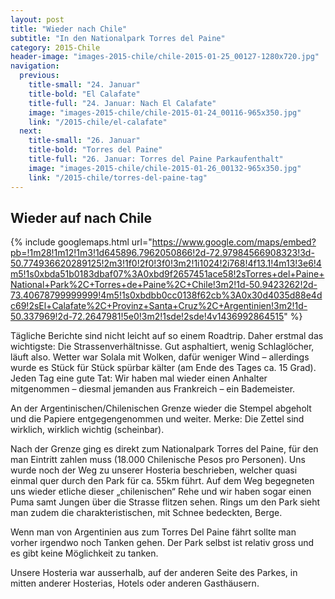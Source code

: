 ```yaml
---
layout: post
title: "Wieder nach Chile"
subtitle: "In den Nationalpark Torres del Paine"
category: 2015-Chile
header-image: "images-2015-chile/chile-2015-01-25_00127-1280x720.jpg"
navigation:
  previous:
    title-small: "24. Januar"
    title-bold: "El Calafate"
    title-full: "24. Januar: Nach El Calafate"
    image: "images-2015-chile/chile-2015-01-24_00116-965x350.jpg"
    link: "/2015-chile/el-calafate"
  next:
    title-small: "26. Januar"
    title-bold: "Torres del Paine"
    title-full: "26. Januar: Torres del Paine Parkaufenthalt"
    image: "images-2015-chile/chile-2015-01-26_00132-965x350.jpg"
    link: "/2015-chile/torres-del-paine-tag"
---
```

## Wieder auf nach Chile

{% include googlemaps.html url="https://www.google.com/maps/embed?pb=!1m28!1m12!1m3!1d645896.7962050866!2d-72.97984566908323!3d-50.774936620289125!2m3!1f0!2f0!3f0!3m2!1i1024!2i768!4f13.1!4m13!3e6!4m5!1s0xbda51b0183dbaf07%3A0xbd9f2657451ace58!2sTorres+del+Paine+National+Park%2C+Torres+de+Paine%2C+Chile!3m2!1d-50.9423262!2d-73.40678799999999!4m5!1s0xbdbb0cc0138f62cb%3A0x30d4035d88e4dc69!2sEl+Calafate%2C+Provinz+Santa+Cruz%2C+Argentinien!3m2!1d-50.337969!2d-72.2647981!5e0!3m2!1sde!2sde!4v1436992864515" %}

Tägliche Berichte sind nicht leicht auf so einem Roadtrip. Daher erstmal das wichtigste: Die Strassenverhältnisse. Gut asphaltiert, wenig Schlaglöcher, läuft also. Wetter war Solala mit Wolken, dafür weniger Wind – allerdings wurde es Stück für Stück spürbar kälter (am Ende des Tages ca. 15 Grad). Jeden Tag eine gute Tat: Wir haben mal wieder einen Anhalter mitgenommen – diesmal jemanden aus Frankreich – ein Bademeister.

An der Argentinischen/Chilenischen Grenze wieder die Stempel abgeholt und die Papiere entgegengenommen und weiter. Merke: Die Zettel sind wirklich, wirklich wichtig (scheinbar).

Nach der Grenze ging es direkt zum Nationalpark Torres del Paine, für den man Eintritt zahlen muss (18.000 Chilenische Pesos pro Personen). Uns wurde noch der Weg zu unserer Hosteria beschrieben, welcher quasi einmal quer durch den Park für ca. 55km führt. Auf dem Weg begegneten uns wieder etliche dieser „chilenischen“ Rehe und wir haben sogar einen Puma samt Jungen über die Strasse flitzen sehen. Rings um den Park sieht man zudem die charakteristischen, mit Schnee bedeckten,  Berge.

Wenn man von Argentinien aus zum Torres Del Paine fährt sollte man vorher irgendwo noch Tanken gehen. Der Park selbst ist relativ gross und es gibt keine Möglichkeit zu tanken.

Unsere Hosteria war ausserhalb, auf der anderen Seite des Parkes, in mitten anderer Hosterias, Hotels oder anderen Gasthäusern.
